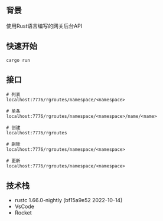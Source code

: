 ## 背景
使用Rust语言编写的网关后台API

## 快速开始
```
cargo run
```

## 接口
```shell
# 列表
localhost:7776/rgroutes/namespace/<namespace>

# 单条
localhost:7776/rgroutes/namespace/<namespace>/name/<name>

# 创建
localhost:7776/rgroutes

# 删除
localhost:7776/rgroutes/namespace/<namespace>

# 更新
localhost:7776/rgroutes/namespace/<namespace>
```

## 技术栈
- rustc 1.66.0-nightly (bf15a9e52 2022-10-14)
- VsCode
- Rocket